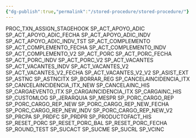 ```yaml
---
{"dg-publish":true,"permalink":"/stored-procedure/stored-procedure/"}
---
```


PROC_TXN_ASSIGN_STAGEHOOK
SP_ACT_APOYO_ADIC
SP_ACT_APOYO_ADIC_FECHA
SP_ACT_APOYO_ADIC_INDV
SP_ACT_APOYO_ADIC_INDV_TST
SP_ACT_COMPLEMENTO
SP_ACT_COMPLEMENTO_FECHA
SP_ACT_COMPLEMENTO_INDV
SP_ACT_COMPLEMENTO_V2
SP_ACT_PORC
SP_ACT_PORC_FECHA
SP_ACT_PORC_INDV
SP_ACT_PORC_V2
SP_ACT_VACANTES
SP_ACT_VACANTES_INDV
SP_ACT_VACANTES_V2
SP_ACT_VACANTES_V2_FECHA
SP_ACT_VACANTES_V2_V2
SP_ASIST_EXT
SP_ASTNC
SP_ASTNCITX
SP_BORRAR_REG
SP_CANCELAINCIDENCIA_ITX
SP_CANCELAINCIDENCIA_ITX_NEW
SP_CANCELAINC_HIS
SP_CARGAEVENTO_ITX
SP_CARGAINCIDENCIA_ITX
SP_CARGAINC_HIS
SP_CUSTOMLOG
SP_JERARQUIA
SP_MESPR
SP_PORC_CARGO_REP
SP_PORC_CARGO_REP_NEW
SP_PORC_CARGO_REP_NEW_FECHA
SP_PORC_CARGO_REP_NEW_INDV
SP_PORC_CARGO_REP_NEW_V2
SP_PRCPA
SP_PRDFC
SP_PRDPR
SP_PRODUCTOFACT_HIS
SP_RESET_PORC
SP_RESET_PORC_BAL
SP_RESET_PORC_FECHA
SP_ROUND_TEST
SP_SUCACT
SP_SUCME
SP_SUCRL
SP_VCINC